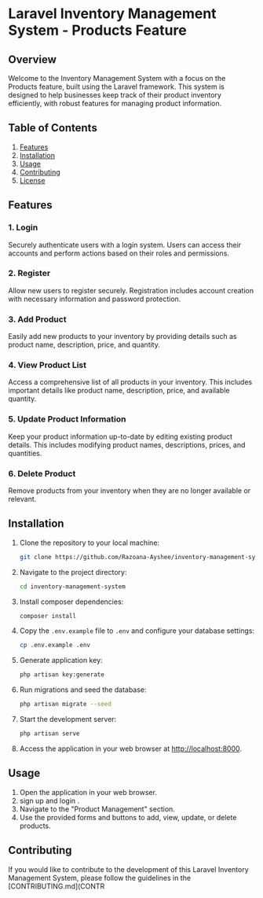 # Laravel Inventory Management System - Products Feature

## Overview

Welcome to the Inventory Management System with a focus on the Products feature, built using the Laravel framework. This system is designed to help businesses keep track of their product inventory efficiently, with robust features for managing product information.

## Table of Contents

1. [Features](#features)
2. [Installation](#installation)
3. [Usage](#usage)
6. [Contributing](#contributing)
7. [License](#license)

## Features

### 1. Login

Securely authenticate users with a login system. Users can access their accounts and perform actions based on their roles and permissions.

### 2. Register

Allow new users to register securely. Registration includes account creation with necessary information and password protection.

### 3. Add Product

Easily add new products to your inventory by providing details such as product name, description, price, and quantity.

### 4. View Product List

Access a comprehensive list of all products in your inventory. This includes important details like product name, description, price, and available quantity.

### 5. Update Product Information

Keep your product information up-to-date by editing existing product details. This includes modifying product names, descriptions, prices, and quantities.


### 6. Delete Product

Remove products from your inventory when they are no longer available or relevant.

## Installation

1. Clone the repository to your local machine:

    ```bash
    git clone https://github.com/Razoana-Ayshee/inventory-management-system.git
    ```

2. Navigate to the project directory:

    ```bash
    cd inventory-management-system
    ```

3. Install composer dependencies:

    ```bash
    composer install
    ```

4. Copy the `.env.example` file to `.env` and configure your database settings:

    ```bash
    cp .env.example .env
    ```

5. Generate application key:

    ```bash
    php artisan key:generate
    ```

6. Run migrations and seed the database:

    ```bash
    php artisan migrate --seed
    ```

7. Start the development server:

    ```bash
    php artisan serve
    ```

8. Access the application in your web browser at [http://localhost:8000](http://localhost:8000).

## Usage

1. Open the application in your web browser.
2. sign up and login .
3. Navigate to the "Product Management" section.
4. Use the provided forms and buttons to add, view, update, or delete products.



## Contributing

If you would like to contribute to the development of this Laravel Inventory Management System, please follow the guidelines in the [CONTRIBUTING.md](CONTR
